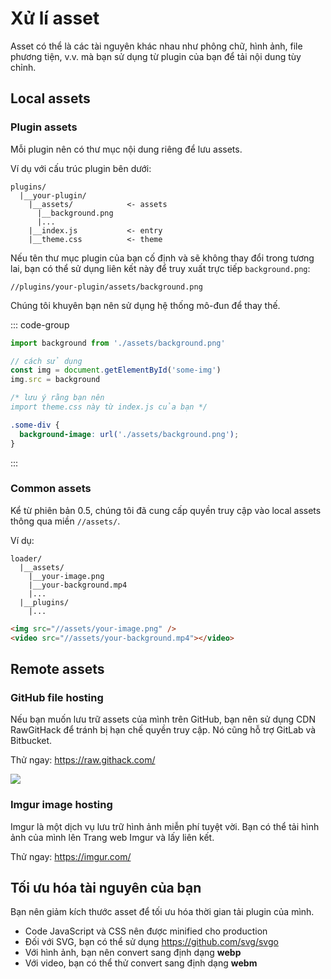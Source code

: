 # Xử lí asset

Asset có thể là các tài nguyên khác nhau như phông chữ, hình ảnh, file phương tiện, v.v. mà bạn sử dụng
từ plugin của bạn để tải nội dung tùy chỉnh.

## Local assets

### Plugin assets

Mỗi plugin nên có thư mục nội dung riêng để lưu assets.

Ví dụ với cấu trúc plugin bên dưới:

```
plugins/
  |__your-plugin/
    |__assets/            <- assets
      |__background.png
      |...
    |__index.js           <- entry
    |__theme.css          <- theme
```

Nếu tên thư mục plugin của bạn cố định và sẽ không thay đổi trong tương lai, bạn có thể
sử dụng liên kết này để truy xuất trực tiếp `background.png`:

```
//plugins/your-plugin/assets/background.png
```

Chúng tôi khuyên bạn nên sử dụng hệ thống mô-đun để thay thế.

::: code-group

```js [index.js]
import background from './assets/background.png'

// cách sử dụng
const img = document.getElementById('some-img')
img.src = background
```

```css [theme.css]
/* lưu ý rằng bạn nên
import theme.css này từ index.js của bạn */

.some-div {
  background-image: url('./assets/background.png');
}
```

:::

### Common assets

Kể từ phiên bản 0.5, chúng tôi đã cung cấp quyền truy cập vào local assets thông qua miền `//assets/`.

Ví dụ:

```
loader/
  |__assets/
    |__your-image.png
    |__your-background.mp4
    |...
  |__plugins/
    |...
```

```html
<img src="//assets/your-image.png" />
<video src="//assets/your-background.mp4"></video>
```

## Remote assets

### GitHub file hosting

Nếu bạn muốn lưu trữ assets của mình trên GitHub, bạn nên sử dụng CDN RawGitHack để tránh bị hạn chế quyền truy cập. Nó cũng hỗ trợ GitLab và Bitbucket.

Thử ngay: https://raw.githack.com/

![](/guide/rawgithack.png)

### Imgur image hosting

Imgur là một dịch vụ lưu trữ hình ảnh miễn phí tuyệt vời. Bạn có thể tải hình ảnh của mình lên
Trang web Imgur và lấy liên kết.

Thử ngay: https://imgur.com/

## Tối ưu hóa tài nguyên của bạn

Bạn nên giảm kích thước asset để tối ưu hóa thời gian tải plugin của mình.

- Code JavaScript và CSS nên được minified cho production
- Đối với SVG, bạn có thể sử dụng https://github.com/svg/svgo
- Với hình ảnh, bạn nên convert sang định dạng **webp**
- Với video, bạn có thể thử convert sang định dạng **webm**
